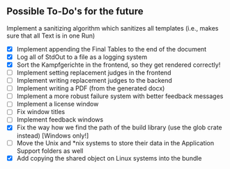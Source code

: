 ## Possible To-Do's for the future
Implement a sanitizing algorithm which sanitizes all templates (i.e., makes sure that all Text is in one Run)
- [x] Implement appending the Final Tables to the end of the document
- [x] Log all of StdOut to a file as a logging system
- [x] Sort the Kampfgerichte in the frontend, so they get rendered correctly!
- [ ] Implement setting replacement judges in the frontend
- [ ] Implement writing replacement judges to the backend
- [ ] Implement writing a PDF (from the generated docx)
- [ ] Implement a more robust failure system with better feedback messages
- [ ] Implement a license window
- [ ] Fix window titles
- [ ] Implement feedback windows
- [x] Fix the way how we find the path of the build library (use the glob crate instead) [Windows only!]
- [ ] Move the Unix and *nix systems to store their data in the Application Support folders as well
- [x] Add copying the shared object on Linux systems into the bundle